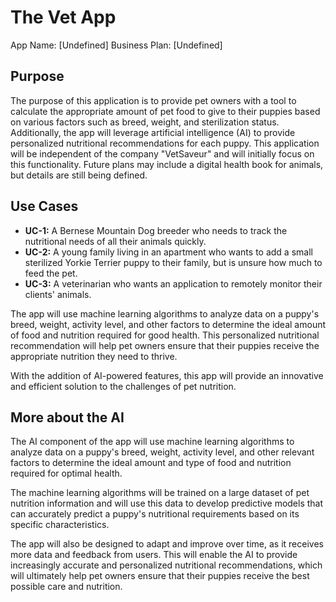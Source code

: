 # The Vet App

App Name: [Undefined]
Business Plan: [Undefined]

## Purpose
The purpose of this application is to provide pet owners with a tool to calculate the appropriate amount of pet food to give to their puppies based on various factors such as breed, weight, and sterilization status. Additionally, the app will leverage artificial intelligence (AI) to provide personalized nutritional recommendations for each puppy. This application will be independent of the company "VetSaveur" and will initially focus on this functionality. Future plans may include a digital health book for animals, but details are still being defined.

## Use Cases
- **UC-1:** A Bernese Mountain Dog breeder who needs to track the nutritional needs of all their animals quickly.
- **UC-2:** A young family living in an apartment who wants to add a small sterilized Yorkie Terrier puppy to their family, but is unsure how much to feed the pet.
- **UC-3:** A veterinarian who wants an application to remotely monitor their clients' animals.

The app will use machine learning algorithms to analyze data on a puppy's breed, weight, activity level, and other factors to determine the ideal amount of food and nutrition required for good health. This personalized nutritional recommendation will help pet owners ensure that their puppies receive the appropriate nutrition they need to thrive.

With the addition of AI-powered features, this app will provide an innovative and efficient solution to the challenges of pet nutrition.

## More about the AI 

The AI component of the app will use machine learning algorithms to analyze data on a puppy's breed, weight, activity level, and other relevant factors to determine the ideal amount and type of food and nutrition required for optimal health.

The machine learning algorithms will be trained on a large dataset of pet nutrition information and will use this data to develop predictive models that can accurately predict a puppy's nutritional requirements based on its specific characteristics.

The app will also be designed to adapt and improve over time, as it receives more data and feedback from users. This will enable the AI to provide increasingly accurate and personalized nutritional recommendations, which will ultimately help pet owners ensure that their puppies receive the best possible care and nutrition.